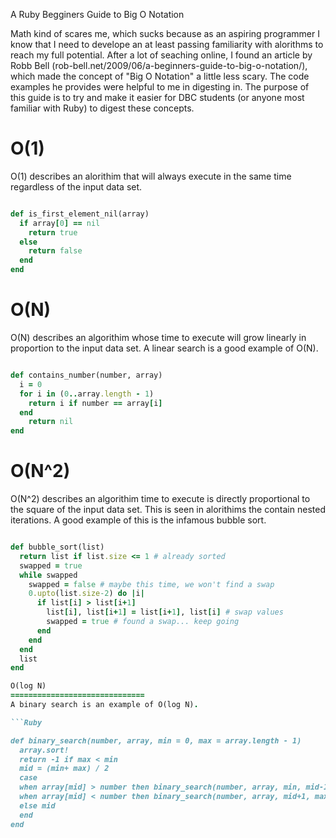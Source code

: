 A Ruby Begginers Guide to Big O Notation

Math kind of scares me, which sucks because as an aspiring programmer I know that I need to develope an at least passing familiarity with alorithms to reach my full potential.  After a lot of seaching online, I found an article by Robb Bell (rob-bell.net/2009/06/a-beginners-guide-to-big-o-notation/), which made the concept of "Big O Notation" a little less scary.  The code examples he provides were helpful to me in digesting in.  The purpose of this guide is to try and make it easier for DBC students (or anyone most familiar with Ruby) to digest these concepts.

O(1)
===========================
O(1) describes an alorithim that will always execute in the same time regardless of the input data set.

```Ruby

def is_first_element_nil(array)
  if array[0] == nil
    return true
  else
    return false
  end
end
```

O(N)
============================
O(N) describes an algorithim whose time to execute will grow linearly in proportion to the input data set.  A linear search is a good example of O(N).

```Ruby

def contains_number(number, array)
  i = 0
  for i in (0..array.length - 1)
    return i if number == array[i]
  end
    return nil
end
```

O(N^2)
==============================
O(N^2) describes an algorithim time to execute is directly proportional to the square of the input data set.  This is seen in alorithims the contain nested iterations.  A good example of this is the infamous bubble sort.

```Ruby

def bubble_sort(list)
  return list if list.size <= 1 # already sorted
  swapped = true
  while swapped
    swapped = false # maybe this time, we won't find a swap
    0.upto(list.size-2) do |i|
      if list[i] > list[i+1]
        list[i], list[i+1] = list[i+1], list[i] # swap values
        swapped = true # found a swap... keep going
      end
    end
  end
  list
end

O(log N)
==============================
A binary search is an example of O(log N).

```Ruby

def binary_search(number, array, min = 0, max = array.length - 1)
  array.sort!
  return -1 if max < min
  mid = (min+ max) / 2
  case
  when array[mid] > number then binary_search(number, array, min, mid-1)
  when array[mid] < number then binary_search(number, array, mid+1, max)
  else mid
  end
end

```





























